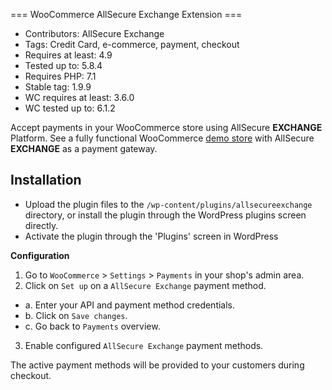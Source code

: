 === WooCommerce AllSecure Exchange Extension ===
- Contributors: AllSecure Exchange
- Tags: Credit Card, e-commerce, payment, checkout
- Requires at least: 4.9
- Tested up to: 5.8.4
- Requires PHP: 7.1
- Stable tag: 1.9.9
- WC requires at least: 3.6.0
- WC tested up to: 6.1.2

Accept payments in your WooCommerce store using AllSecure **EXCHANGE** Platform. See a fully functional WooCommerce <a href="http://demo.allsecure.xyz/cart/exchange/woo" target="_new">demo store</a> with AllSecure **EXCHANGE** as a payment gateway.

## Installation
- Upload the plugin files to the `/wp-content/plugins/allsecureexchange` directory, or install the plugin through the WordPress plugins screen directly.
- Activate the plugin through the 'Plugins' screen in WordPress

**Configuration**

1. Go to `WooCommerce` > `Settings` > `Payments` in your shop's admin area.
2. Click on `Set up` on a `AllSecure Exchange` payment method.
  - a. Enter your API and payment method credentials.
  - b. Click on `Save changes`.
  - c. Go back to `Payments` overview.
3. Enable configured `AllSecure Exchange` payment methods.

The active payment methods will be provided to your customers during checkout.
